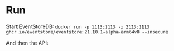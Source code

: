 # Run

Start EventStoreDB:
`docker run -p 1113:1113 -p 2113:2113 ghcr.io/eventstore/eventstore:21.10.1-alpha-arm64v8 --insecure`

And then the API:
